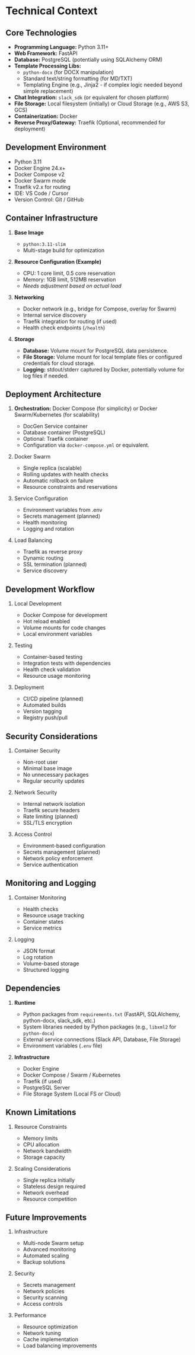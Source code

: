 # Technical Context

## Core Technologies
-   **Programming Language:** Python 3.11+
-   **Web Framework:** FastAPI
-   **Database:** PostgreSQL (potentially using SQLAlchemy ORM)
-   **Template Processing Libs:**
    -   `python-docx` (for DOCX manipulation)
    -   Standard text/string formatting (for MD/TXT)
    -   Templating Engine (e.g., Jinja2 - if complex logic needed beyond simple replacement)
-   **Chat Integration:** `slack_sdk` (or equivalent for chosen platform)
-   **File Storage:** Local filesystem (initially) or Cloud Storage (e.g., AWS S3, GCS)
-   **Containerization:** Docker
-   **Reverse Proxy/Gateway:** Traefik (Optional, recommended for deployment)

## Development Environment
-   Python 3.11
-   Docker Engine 24.x+
-   Docker Compose v2
-   Docker Swarm mode
-   Traefik v2.x for routing
-   IDE: VS Code / Cursor
-   Version Control: Git / GitHub

## Container Infrastructure
1.  **Base Image**
    *   `python:3.11-slim`
    *   Multi-stage build for optimization

2.  **Resource Configuration (Example)**
    *   CPU: 1 core limit, 0.5 core reservation
    *   Memory: 1GB limit, 512MB reservation
    *   *Needs adjustment based on actual load*

3.  **Networking**
    *   Docker network (e.g., bridge for Compose, overlay for Swarm)
    *   Internal service discovery
    *   Traefik integration for routing (if used)
    *   Health check endpoints (`/health`)

4.  **Storage**
    *   **Database:** Volume mount for PostgreSQL data persistence.
    *   **File Storage:** Volume mount for local template files or configured credentials for cloud storage.
    *   **Logging:** stdout/stderr captured by Docker, potentially volume for log files if needed.

## Deployment Architecture
1.  **Orchestration:** Docker Compose (for simplicity) or Docker Swarm/Kubernetes (for scalability)
    *   DocGen Service container
    *   Database container (PostgreSQL)
    *   Optional: Traefik container
    *   Configuration via `docker-compose.yml` or equivalent.

2. Docker Swarm
   - Single replica (scalable)
   - Rolling updates with health checks
   - Automatic rollback on failure
   - Resource constraints and reservations

2. Service Configuration
   - Environment variables from .env
   - Secrets management (planned)
   - Health monitoring
   - Logging and rotation

3. Load Balancing
   - Traefik as reverse proxy
   - Dynamic routing
   - SSL termination (planned)
   - Service discovery

## Development Workflow
1. Local Development
   - Docker Compose for development
   - Hot reload enabled
   - Volume mounts for code changes
   - Local environment variables

2. Testing
   - Container-based testing
   - Integration tests with dependencies
   - Health check validation
   - Resource usage monitoring

3. Deployment
   - CI/CD pipeline (planned)
   - Automated builds
   - Version tagging
   - Registry push/pull

## Security Considerations
1. Container Security
   - Non-root user
   - Minimal base image
   - No unnecessary packages
   - Regular security updates

2. Network Security
   - Internal network isolation
   - Traefik secure headers
   - Rate limiting (planned)
   - SSL/TLS encryption

3. Access Control
   - Environment-based configuration
   - Secrets management (planned)
   - Network policy enforcement
   - Service authentication

## Monitoring and Logging
1. Container Monitoring
   - Health checks
   - Resource usage tracking
   - Container states
   - Service metrics

2. Logging
   - JSON format
   - Log rotation
   - Volume-based storage
   - Structured logging

## Dependencies
1.  **Runtime**
    *   Python packages from `requirements.txt` (FastAPI, SQLAlchemy, python-docx, slack_sdk, etc.)
    *   System libraries needed by Python packages (e.g., `libxml2` for `python-docx`)
    *   External service connections (Slack API, Database, File Storage)
    *   Environment variables (`.env` file)

2.  **Infrastructure**
    *   Docker Engine
    *   Docker Compose / Swarm / Kubernetes
    *   Traefik (if used)
    *   PostgreSQL Server
    *   File Storage System (Local FS or Cloud)

## Known Limitations
1. Resource Constraints
   - Memory limits
   - CPU allocation
   - Network bandwidth
   - Storage capacity

2. Scaling Considerations
   - Single replica initially
   - Stateless design required
   - Network overhead
   - Resource competition

## Future Improvements
1. Infrastructure
   - Multi-node Swarm setup
   - Advanced monitoring
   - Automated scaling
   - Backup solutions

2. Security
   - Secrets management
   - Network policies
   - Security scanning
   - Access controls

3. Performance
   - Resource optimization
   - Network tuning
   - Cache implementation
   - Load balancing improvements